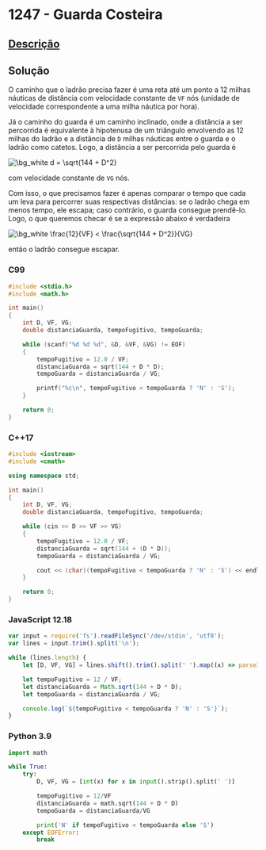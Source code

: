 # 1247 - Guarda Costeira

## [Descrição](https://www.beecrowd.com.br/judge/pt/problems/view/1247)

## Solução

O caminho que o ladrão precisa fazer é uma reta até um ponto a 12 milhas náuticas de distância com velocidade constante de `VF` nós (unidade de velocidade correspondente a uma milha náutica por hora).

Já o caminho do guarda é um caminho inclinado, onde a distância a ser percorrida é equivalente à hipotenusa de um triângulo envolvendo as 12 milhas do ladrão e a distância de `D` milhas náuticas entre o guarda e o ladrão como catetos. Logo, a distância a ser percorrida pelo guarda é

<img src="https://latex.codecogs.com/png.image?\dpi{110}&space;\bg_white&space;d&space;=&space;\sqrt{144&space;&plus;&space;D^2}" title="\bg_white d = \sqrt{144 + D^2}" />

com velocidade constante de `VG` nós.

Com isso, o que precisamos fazer é apenas comparar o tempo que cada um leva para percorrer suas respectivas distâncias: se o ladrão chega em menos tempo, ele escapa; caso contrário, o guarda consegue prendê-lo. Logo, o que queremos checar é se a expressão abaixo é verdadeira

<img src="https://latex.codecogs.com/png.image?\dpi{110}&space;\bg_white&space;\frac{12}{VF}&space;<&space;\frac{\sqrt{144&space;&plus;&space;D^2}}{VG}" title="\bg_white \frac{12}{VF} < \frac{\sqrt{144 + D^2}}{VG}" />

então o ladrão consegue escapar.

### C99
```c
#include <stdio.h>
#include <math.h>

int main()
{
    int D, VF, VG;
    double distanciaGuarda, tempoFugitivo, tempoGuarda;

    while (scanf("%d %d %d", &D, &VF, &VG) != EOF)
    {
        tempoFugitivo = 12.0 / VF;
        distanciaGuarda = sqrt(144 + D * D);
        tempoGuarda = distanciaGuarda / VG;

        printf("%c\n", tempoFugitivo < tempoGuarda ? 'N' : 'S');
    }

    return 0;
}
```

### C++17
```cpp
#include <iostream>
#include <cmath>

using namespace std;

int main()
{
    int D, VF, VG;
    double distanciaGuarda, tempoFugitivo, tempoGuarda;

    while (cin >> D >> VF >> VG)
    {
        tempoFugitivo = 12.0 / VF;
        distanciaGuarda = sqrt(144 + (D * D));
        tempoGuarda = distanciaGuarda / VG;

        cout << (char)(tempoFugitivo < tempoGuarda ? 'N' : 'S') << endl;
    }

    return 0;
}
```

### JavaScript 12.18
```javascript
var input = require('fs').readFileSync('/dev/stdin', 'utf8');
var lines = input.trim().split('\n');

while (lines.length) {
    let [D, VF, VG] = lines.shift().trim().split(' ').map((x) => parseInt(x));

    let tempoFugitivo = 12 / VF;
    let distanciaGuarda = Math.sqrt(144 + D * D);
    let tempoGuarda = distanciaGuarda / VG;

    console.log(`${tempoFugitivo < tempoGuarda ? 'N' : 'S'}`);
}
```

### Python 3.9
```python
import math

while True:
    try:
        D, VF, VG = [int(x) for x in input().strip().split(' ')]

        tempoFugitivo = 12/VF
        distanciaGuarda = math.sqrt(144 + D * D)
        tempoGuarda = distanciaGuarda/VG

        print('N' if tempoFugitivo < tempoGuarda else 'S')
    except EOFError:
        break
```